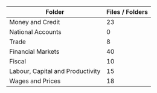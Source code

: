 | Folder                           |   Files / Folders |
|----------------------------------|-------------------|
| Money and Credit                 |                23 |
| National Accounts                |                 0 |
| Trade                            |                 8 |
| Financial Markets                |                40 |
| Fiscal                           |                10 |
| Labour, Capital and Productivity |                15 |
| Wages and Prices                 |                18 |